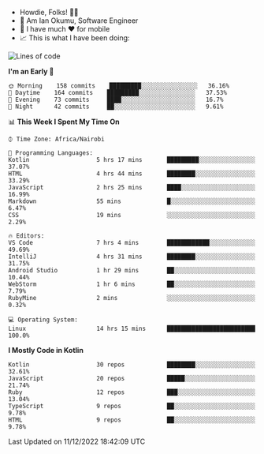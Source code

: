 
* Howdie, Folks! 👋🤓
* 🤪 Am Ian Okumu, Software Engineer
* 📱 I have much ❤️ for mobile
* 📈 This is what I have been doing:
  
<!-- <a href="https://otsembo.github.io/OtsemboPortfolio/" style="margin-right:.5%; margin-top=.5%;">
  <img align="center" src="https://github-readme-stats.vercel.app/api/top-langs/?username=otsembo&layout=compact" />
</a> -->

<!--START_SECTION:waka-->
![Lines of code](https://img.shields.io/badge/From%20Hello%20World%20I%27ve%20Written-830%20Thousand%20lines%20of%20code-blue)

**I'm an Early 🐤** 

```text
🌞 Morning    158 commits    █████████░░░░░░░░░░░░░░░░   36.16% 
🌆 Daytime    164 commits    █████████░░░░░░░░░░░░░░░░   37.53% 
🌃 Evening    73 commits     ████░░░░░░░░░░░░░░░░░░░░░   16.7% 
🌙 Night      42 commits     ██░░░░░░░░░░░░░░░░░░░░░░░   9.61%

```


📊 **This Week I Spent My Time On** 

```text
⌚︎ Time Zone: Africa/Nairobi

💬 Programming Languages: 
Kotlin                   5 hrs 17 mins       █████████░░░░░░░░░░░░░░░░   37.07% 
HTML                     4 hrs 44 mins       ████████░░░░░░░░░░░░░░░░░   33.29% 
JavaScript               2 hrs 25 mins       ████░░░░░░░░░░░░░░░░░░░░░   16.99% 
Markdown                 55 mins             █░░░░░░░░░░░░░░░░░░░░░░░░   6.47% 
CSS                      19 mins             ░░░░░░░░░░░░░░░░░░░░░░░░░   2.29%

🔥 Editors: 
VS Code                  7 hrs 4 mins        ████████████░░░░░░░░░░░░░   49.69% 
IntelliJ                 4 hrs 31 mins       ████████░░░░░░░░░░░░░░░░░   31.75% 
Android Studio           1 hr 29 mins        ██░░░░░░░░░░░░░░░░░░░░░░░   10.44% 
WebStorm                 1 hr 6 mins         ██░░░░░░░░░░░░░░░░░░░░░░░   7.79% 
RubyMine                 2 mins              ░░░░░░░░░░░░░░░░░░░░░░░░░   0.32%

💻 Operating System: 
Linux                    14 hrs 15 mins      █████████████████████████   100.0%

```

**I Mostly Code in Kotlin** 

```text
Kotlin                   30 repos            ████████░░░░░░░░░░░░░░░░░   32.61% 
JavaScript               20 repos            █████░░░░░░░░░░░░░░░░░░░░   21.74% 
Ruby                     12 repos            ███░░░░░░░░░░░░░░░░░░░░░░   13.04% 
TypeScript               9 repos             ██░░░░░░░░░░░░░░░░░░░░░░░   9.78% 
HTML                     9 repos             ██░░░░░░░░░░░░░░░░░░░░░░░   9.78%

```



 Last Updated on 11/12/2022 18:42:09 UTC
<!--END_SECTION:waka-->

<br />
<br />
<br />
<br />
<br />
  
  </div>
<!---
otsembo/otsembo is a ✨ special ✨ repository because its `README.md` (this file) appears on your GitHub profile.
You can click the Preview link to take a look at your changes.
--->
